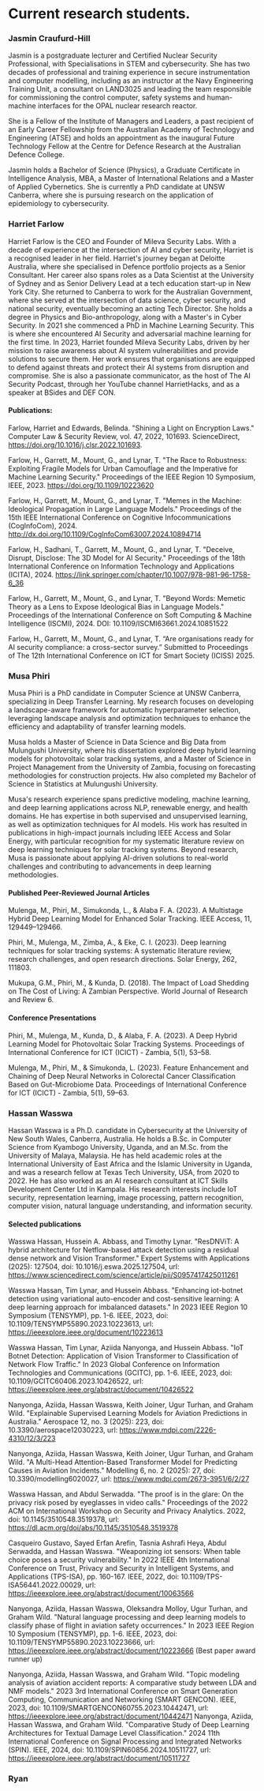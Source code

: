 # Current research students. 


### Jasmin Craufurd-Hill 
Jasmin is a postgraduate lecturer and Certified Nuclear Security Professional, with Specialisations in STEM and cybersecurity. She has two decades of professional and training experience in secure instrumentation and computer modelling, including as an instructor at the Navy Engineering Training Unit, a consultant on LAND3025 and leading the team responsible for commissioning the control computer, safety systems and human-machine interfaces for the OPAL nuclear research reactor. 

She is a Fellow of the Institute of Managers and Leaders, a past recipient of an Early Career Fellowship from the Australian Academy of Technology and Engineering (ATSE) and holds an appointment as the inaugural Future Technology Fellow at the Centre for Defence Research at the Australian Defence College. 

Jasmin holds a Bachelor of Science (Physics), a Graduate Certificate in Intelligence Analysis, MBA, a Master of International Relations and a Master of Applied Cybernetics. She is currently a PhD candidate at UNSW Canberra, where she is pursuing research on the application of epidemiology to cybersecurity. 
 

### Harriet Farlow 
Harriet Farlow is the CEO and Founder of Mileva Security Labs. With a decade of experience at the intersection of AI and cyber security, Harriet is a recognised leader in her field.
Harriet's journey began at Deloitte Australia, where she specialised in Defence portfolio projects as a Senior Consultant. Her career also spans roles as a Data Scientist at the University of Sydney and as Senior Delivery Lead at a tech education start-up in New York City. She returned to Canberra to work for the Australian Government, where she served at the intersection of data science, cyber security, and national security, eventually becoming an acting Tech Director.
She holds a degree in Physics and Bio-anthropology, along with a Master's in Cyber Security. In 2021 she commenced a PhD in Machine Learning Security. This is where she encountered AI Security and adversarial machine learning for the first time.
In 2023, Harriet founded Mileva Security Labs, driven by her mission to raise awareness about AI system vulnerabilities and provide solutions to secure them. Her work ensures that organisations are equipped to defend against threats and protect their AI systems from disruption and compromise.
She is also a passionate communicator, as the host of The AI Security Podcast, through her YouTube channel HarrietHacks, and as a speaker at BSides and DEF CON.
 
#### Publications:
 
Farlow, Harriet and Edwards, Belinda. "Shining a Light on Encryption Laws." Computer Law & Security Review, vol. 47, 2022, 101693. ScienceDirect, https://doi.org/10.1016/j.clsr.2022.101693.

Farlow, H., Garrett, M., Mount, G., and Lynar, T. "The Race to Robustness: Exploiting Fragile Models for Urban Camouflage and the Imperative for Machine Learning Security." Proceedings of the IEEE Region 10 Symposium, IEEE, 2023. https://doi.org/10.1109/10223620

Farlow, H., Garrett, M., Mount, G., and Lynar, T. "Memes in the Machine: Ideological Propagation in Large Language Models." Proceedings of the 15th IEEE International Conference on Cognitive Infocommunications (CogInfoCom), 2024. http://dx.doi.org/10.1109/CogInfoCom63007.2024.10894714

Farlow, H., Sadhani, T., Garrett, M., Mount, G., and Lynar, T. "Deceive, Disrupt, Disclose: The 3D Model for AI Security." Proceedings of the 18th International Conference on Information Technology and Applications (ICITA), 2024. https://link.springer.com/chapter/10.1007/978-981-96-1758-6_36

Farlow, H., Garrett, M., Mount, G., and Lynar, T. "Beyond Words: Memetic Theory as a Lens to Expose Ideological Bias in Language Models." Proceedings of the International Conference on Soft Computing & Machine Intelligence (ISCMI), 2024. DOI: 10.1109/ISCMI63661.2024.10851522

Farlow, H., Garrett, M., Mount, G., and Lynar, T. “Are organisations ready for AI security compliance: a cross-sector survey.” Submitted to Proceedings of The 12th International Conference on ICT for Smart Society (ICISS) 2025.

### Musa Phiri

Musa Phiri is a PhD candidate in Computer Science at UNSW Canberra, specializing in Deep Transfer Learning. My research focuses on developing a landscape-aware framework for automatic hyperparameter selection, leveraging landscape analysis and optimization techniques to enhance the efficiency and adaptability of transfer learning models.

Musa holds a Master of Science in Data Science and Big Data from Mulungushi University, where his dissertation explored deep hybrid learning models for photovoltaic solar tracking systems, and a Master of Science in Project Management from the University of Zambia, focusing on forecasting methodologies for construction projects. Hw also completed my Bachelor of Science in Statistics at Mulungushi University.

Musa's research experience spans predictive modeling, machine learning, and deep learning applications across NLP, renewable energy, and health domains. He has expertise in both supervised and unsupervised learning, as well as optimization techniques for AI models. His work has resulted in publications in high-impact journals including IEEE Access and Solar Energy, with particular recognition for my systematic literature review on deep learning techniques for solar tracking systems. Beyond research, Musa is passionate about applying AI-driven solutions to real-world challenges and contributing to advancements in deep learning methodologies. 

#### Published Peer-Reviewed Journal Articles
Mulenga, M., Phiri, M., Simukonda, L., & Alaba F. A. (2023). A Multistage Hybrid Deep Learning Model for Enhanced Solar Tracking. IEEE Access, 11, 129449–129466.

Phiri, M., Mulenga, M., Zimba, A., & Eke, C. I. (2023). Deep learning techniques for solar tracking systems: A systematic literature review, research challenges, and open research directions. Solar Energy, 262, 111803.

Mukupa, G.M., Phiri, M., & Kunda, D. (2018). The Impact of Load Shedding on The Cost of Living: A Zambian Perspective. World Journal of Research and Review 6.

#### Conference Presentations
Phiri, M., Mulenga, M., Kunda, D., & Alaba, F. A. (2023). A Deep Hybrid Learning Model for Photovoltaic Solar Tracking Systems. Proceedings of International Conference for ICT (ICICT) - Zambia, 5(1), 53–58.

Mulenga, M., Phiri, M., & Simukonda, L. (2023). Feature Enhancement and Chaining of Deep Neural Networks in Colorectal Cancer Classification Based on Gut-Microbiome Data. Proceedings of International Conference for ICT (ICICT) - Zambia, 5(1), 59–63.


### Hassan Wasswa
Hassan Wasswa is a Ph.D. candidate in Cybersecurity at the University of New South Wales, Canberra, Australia. He holds a B.Sc. in Computer Science from Kyambogo University, Uganda, and an M.Sc. from the University of Malaya, Malaysia. He has held academic roles at the International University of East Africa and the Islamic University in Uganda, and was a research fellow at Texas Tech University, USA, from 2020 to 2022. He has also worked as an AI research consultant at ICT Skills Development Center Ltd in Kampala. His research interests include IoT security, representation learning, image processing, pattern recognition, computer vision, natural language understanding, and information security.

#### Selected publications

Wasswa Hassan, Hussein A. Abbass, and Timothy Lynar. "ResDNViT: A hybrid architecture for Netflow-based attack detection using a residual dense network and Vision Transformer." Expert Systems with Applications (2025): 127504, doi: 10.1016/j.eswa.2025.127504, url: https://www.sciencedirect.com/science/article/pii/S0957417425011261

Wasswa Hassan, Tim Lynar, and Hussein Abbass. "Enhancing iot-botnet detection using variational auto-encoder and cost-sensitive learning: A deep learning approach for imbalanced datasets." In 2023 IEEE Region 10 Symposium (TENSYMP), pp. 1-6. IEEE, 2023, doi: 10.1109/TENSYMP55890.2023.10223613, url: https://ieeexplore.ieee.org/document/10223613

Wasswa Hassan, Tim Lynar, Aziida Nanyonga, and Hussein Abbass. "IoT Botnet Detection: Application of Vision Transformer to Classification of Network Flow Traffic." In 2023 Global Conference on Information Technologies and Communications (GCITC), pp. 1-6. IEEE, 2023, doi: 10.1109/GCITC60406.2023.10426522, url: https://ieeexplore.ieee.org/abstract/document/10426522

Nanyonga, Aziida, Hassan Wasswa, Keith Joiner, Ugur Turhan, and Graham Wild. "Explainable Supervised Learning Models for Aviation Predictions in Australia." Aerospace 12, no. 3 (2025): 223, doi: 10.3390/aerospace12030223, url: https://www.mdpi.com/2226-4310/12/3/223

Nanyonga, Aziida, Hassan Wasswa, Keith Joiner, Ugur Turhan, and Graham Wild. "A Multi-Head Attention-Based Transformer Model for Predicting Causes in Aviation Incidents." Modelling 6, no. 2 (2025): 27, doi: 10.3390/modelling6020027, url: https://www.mdpi.com/2673-3951/6/2/27

Wasswa Hassan, and Abdul Serwadda. "The proof is in the glare: On the privacy risk posed by eyeglasses in video calls." Proceedings of the 2022 ACM on International Workshop on Security and Privacy Analytics. 2022, doi: 10.1145/3510548.3519378, url: https://dl.acm.org/doi/abs/10.1145/3510548.3519378

Casqueiro Gustavo, Sayed Erfan Arefin, Tasnia Ashrafi Heya, Abdul Serwadda, and Hassan Wasswa. "Weaponizing iot sensors: When table choice poses a security vulnerability." In 2022 IEEE 4th International Conference on Trust, Privacy and Security in Intelligent Systems, and Applications (TPS-ISA), pp. 160-167. IEEE, 2022, doi: 10.1109/TPS-ISA56441.2022.00029, url: https://ieeexplore.ieee.org/abstract/document/10063566

Nanyonga, Aziida, Hassan Wasswa, Oleksandra Molloy, Ugur Turhan, and Graham Wild. "Natural language processing and deep learning models to classify phase of flight in aviation safety occurrences." In 2023 IEEE Region 10 Symposium (TENSYMP), pp. 1-6. IEEE, 2023, doi: 10.1109/TENSYMP55890.2023.10223666, url: https://ieeexplore.ieee.org/abstract/document/10223666 (Best paper award runner up)

Nanyonga, Aziida, Hassan Wasswa, and Graham Wild. "Topic modeling analysis of aviation accident reports: A comparative study between LDA and NMF models." 2023 3rd International Conference on Smart Generation Computing, Communication and Networking (SMART GENCON). IEEE, 2023, doi: 10.1109/SMARTGENCON60755.2023.10442471, url: https://ieeexplore.ieee.org/abstract/document/10442471
Nanyonga, Aziida, Hassan Wasswa, and Graham Wild. "Comparative Study of Deep Learning Architectures for Textual Damage Level Classification." 2024 11th International Conference on Signal Processing and Integrated Networks (SPIN). IEEE, 2024, doi: 10.1109/SPIN60856.2024.10511727, url: https://ieeexplore.ieee.org/abstract/document/10511727

### Ryan

